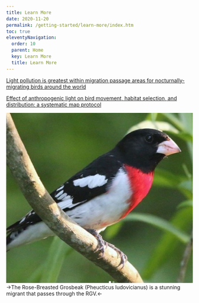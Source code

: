 ```yaml
---
title: Learn More
date: 2020-11-20
permalink: /getting-started/learn-more/index.htm
toc: true
eleventyNavigation:
  order: 10
  parent: Home
  key: Learn More
  title: Learn More
---
```

<!--StartFragment-->

[Light pollution is greatest within migration passage areas for nocturnally-migrating birds around the world](https://www.nature.com/articles/s41598-018-21577-6#:~:text=It%20is%20well%20known%20that,specific%20effect%20among%20nocturnal%20migrants.)

[Effect of anthropogenic light on bird movement, habitat selection, and distribution: a systematic map protocol](https://environmentalevidencejournal.biomedcentral.com/articles/10.1186/s13750-019-0155-5)

![grosbeak](/static/img/grosbeak.jpg)
->The Rose-Breasted Grosbeak (Pheucticus ludovicianus) is a stunning migrant that passes through the RGV.<-

<!--EndFragment-->